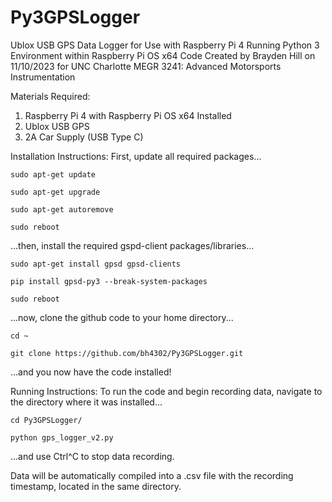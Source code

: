 # Py3GPSLogger
Ublox USB GPS Data Logger for Use with Raspberry Pi 4 Running Python 3 Environment within Raspberry Pi OS x64
Code Created by Brayden Hill on 11/10/2023 for UNC Charlotte MEGR 3241: Advanced Motorsports Instrumentation

Materials Required:
1. Raspberry Pi 4 with Raspberry Pi OS x64 Installed
2. Ublox USB GPS
3. 2A Car Supply (USB Type C)

Installation Instructions:
First, update all required packages...
```
sudo apt-get update
```
```
sudo apt-get upgrade
```
```
sudo apt-get autoremove
```
```
sudo reboot
```
...then, install the required gspd-client packages/libraries...
```
sudo apt-get install gpsd gpsd-clients
```
```
pip install gpsd-py3 --break-system-packages
```
```
sudo reboot
```
...now, clone the github code to your home directory...
```
cd ~
```
```
git clone https://github.com/bh4302/Py3GPSLogger.git
```
...and you now have the code installed!

Running Instructions:
To run the code and begin recording data, navigate to the directory where it was installed...
```
cd Py3GPSLogger/
```
```
python gps_logger_v2.py
```
...and use Ctrl^C to stop data recording.

Data will be automatically compiled into a .csv file with the recording timestamp, located in the same directory. 
